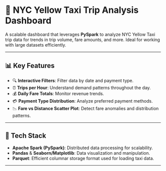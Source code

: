 # 🚖 NYC Yellow Taxi Trip Analysis Dashboard

A scalable dashboard that leverages **PySpark** to analyze NYC Yellow Taxi trip data for trends in trip volume, fare amounts, and more. Ideal for working with large datasets efficiently.

---

## 📊 Key Features

- 🔍 **Interactive Filters**: Filter data by date and payment type.
- ⏰ **Trips per Hour**: Understand demand patterns throughout the day.
- 💰 **Daily Fare Totals**: Monitor revenue trends.
- 💳 **Payment Type Distribution**: Analyze preferred payment methods.
- 📉 **Fare vs Distance Scatter Plot**: Detect fare anomalies and distribution patterns.

---

## 🧱 Tech Stack


- **Apache Spark (PySpark)**: Distributed data processing for scalability.
- **Pandas** & **Seaborn/Matplotlib**: Data visualization and manipulation.
- **Parquet**: Efficient columnar storage format used for loading taxi data.

---


